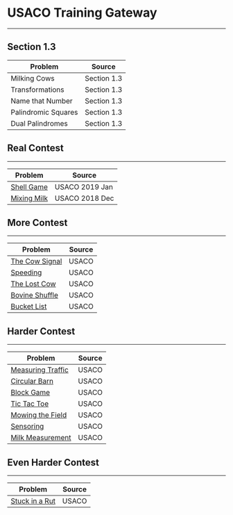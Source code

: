 # USACO Training Gateway
---
## Section 1.3
|Problem                  |Source|
|-------------------------|---------------|
|Milking Cows|Section 1.3|
|Transformations|Section 1.3|
|Name that Number|Section 1.3|
|Palindromic Squares|Section 1.3|
|Dual Palindromes|Section 1.3|


## Real Contest
---
|Problem                  |Source|
|-------------------------|---------------|
|[Shell Game](http://www.usaco.org/index.php?page=viewproblem2&cpid=891)|USACO 2019 Jan|
|[Mixing Milk](http://www.usaco.org/index.php?page=viewproblem2&cpid=855)|USACO 2018 Dec|


## More Contest
---
|Problem                  |Source|
|-------------------------|---------------|
|[The Cow Signal](http://www.usaco.org/index.php?page=viewproblem2&cpid=665)|USACO|
|[Speeding](http://www.usaco.org/index.php?page=viewproblem2&cpid=568)|USACO|
|[The Lost Cow](http://www.usaco.org/index.php?page=viewproblem2&cpid=735)|USACO|
|[Bovine Shuffle](http://www.usaco.org/index.php?page=viewproblem2&cpid=760)|USACO|
|[Bucket List](http://www.usaco.org/index.php?page=viewproblem2&cpid=856)|USACO|

## Harder Contest
---
|Problem                  |Source|
|-------------------------|---------------|
|[Measuring Traffic](http://www.usaco.org/index.php?page=viewproblem2&cpid=917)|USACO|
|[Circular Barn](http://www.usaco.org/index.php?page=viewproblem2&cpid=616)|USACO|
|[Block Game](http://www.usaco.org/index.php?page=viewproblem2&cpid=664)|USACO|
|[Tic Tac Toe](http://www.usaco.org/index.php?page=viewproblem2&cpid=831)|USACO|
|[Mowing the Field](http://www.usaco.org/index.php?page=viewproblem2&cpid=593)|USACO|
|[Sensoring](http://www.usaco.org/index.php?page=viewproblem2&cpid=526)|USACO|
|[Milk Measurement](http://www.usaco.org/index.php?page=viewproblem2&cpid=761)|USACO|

## Even Harder Contest
---
|Problem                  |Source|
|-------------------------|---------------|
|[Stuck in a Rut](http://www.usaco.org/index.php?page=viewproblem2&cpid=1061)|USACO|
